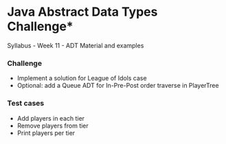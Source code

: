 # Java Abstract Data Types Challenge*

Syllabus -  Week 11 - ADT Material and examples

### Challenge  

- Implement a solution for League of Idols case
- Optional: add a Queue ADT for In-Pre-Post order traverse in PlayerTree

### Test cases

- Add players in each tier
- Remove players from tier  
- Print players per tier



